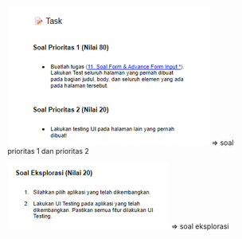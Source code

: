 ![Alt text](image.png) => soal prioritas 1 dan prioritas 2

![Alt text](image-1.png) => soal eksplorasi

